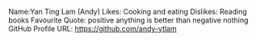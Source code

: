 
Name:Yan Ting Lam (Andy)
Likes: Cooking and eating
Dislikes: Reading books
Favourite Quote: positive anything is better than negative nothing
GitHub Profile URL: https://github.com/andy-ytlam
